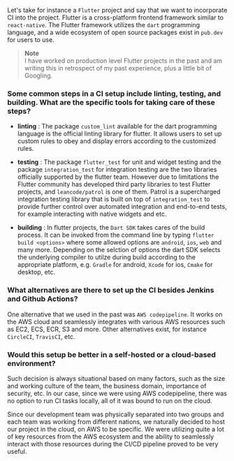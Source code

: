 Let's take for instance a `Flutter` project and say that we want to incorporate 
CI into the project. Flutter is a cross-platform frontend framework similar to
`react-native`. The Flutter framework utilizes the `dart` programming language,
and a wide ecosystem of open source packages exist in `pub.dev` for users to
use.

> **Note**\
> I have worked on production level Flutter projects in the past and am writing
> this in retrospect of my past experience, plus a little bit of Googling.

### Some common steps in a CI setup include linting, testing, and building. What are the specific tools for taking care of these steps?
- **linting** : The package `custom_lint` available for the dart programming
language is the official linting library for flutter. It allows users to
set up custom rules to obey and display errors according to the
customized rules. 


- **testing** : The package `flutter_test` for unit and widget testing and
the package `integration_test` for integration testing are the two libraries
officially supported by the flutter team. However due to limitations the
Flutter community has developed third party libraries to test Flutter
projects, and `leancode/patrol` is one of them. Patrol is a supercharged
integration testing library that is built on top of `integration_test`
to provide further control over automated integration and end-to-end tests,
for example interacting with native widgets and etc. 


- **building** : In flutter projects, the `Dart SDK` takes cares of the
build process. It can be invoked from the command line by typing
`flutter build <options>` where some allowed options are `android`,
`ios`, `web` and many more. Depending on the selction of options the
dart SDK selects the underlying compiler to utilze during build according
to the appropriate platform, e.g. `Gradle` for android, `Xcode` for ios,
`Cmake` for desktop, etc. 

### What alternatives are there to set up the CI besides Jenkins and Github Actions?
One alternative that we used in the past was `AWS codepipeline`. It works
on the AWS cloud and seamlessly integrates with various AWS resources such
as EC2, ECS, ECR, S3 and more. Other alternatives exist, for instance
`CircleCI`, `TravisCI`, etc. 

### Would this setup be better in a self-hosted or a cloud-based environment? 
Such decision is always situational based on many factors, such as the size and
working culture of the team, the business domain, importance of security, etc. In
our case, since we were using AWS codepipeline, there was no option to run CI tasks
locally, all of it was bound to run on the cloud.

Since our development team was physically separated into two groups
and each team was working from different nations, we naturally decided to
host our project in the cloud, on AWS to be specific. We were utilizing quite
a lot of key resources from the AWS ecosystem and the ability to seamlessly
interact with those resources during the CI/CD pipeline proved to be very useful.